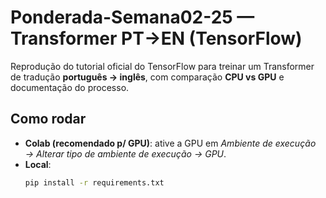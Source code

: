 # Ponderada-Semana02-25 — Transformer PT→EN (TensorFlow)

Reprodução do tutorial oficial do TensorFlow para treinar um Transformer de tradução **português → inglês**, com comparação **CPU vs GPU** e documentação do processo.

## Como rodar
- **Colab (recomendado p/ GPU)**: ative a GPU em *Ambiente de execução → Alterar tipo de ambiente de execução → GPU*.
- **Local**:
  ```bash
  pip install -r requirements.txt
